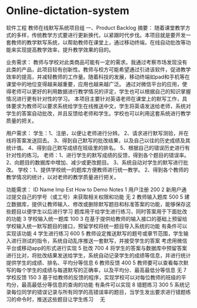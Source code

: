 # Online-dictation-system
软件工程 
教师在线默写系统项目组
一、Product Backlog
摘要：
随着课堂教学方式的多样，传统教学方式要进行更新换代，以紧跟时代步伐。本项目就是要开发一套教师的教学默写系统，以帮助教师在课堂上，通过移动终端，在线自动批改等功能来实现提高教学效率，提升教学效果的目的。

业务需求：
教师与学校对此类商品可能有一定的需求。我通过考察市场发现没有此类的产品，此项目较有创新性。教师与校方可能希望通过引进该软件，促进教学效率的提高，并减轻教师的工作量。随着科技的发展，移动终端如pad和手机等在课堂中的地位变得越来越重要，应用也越来越广泛。
通过对微信平台的应用，使得老师可以更好的利用数据进行教学情况的评定，学生也可以根据自己的知识掌握情况进行更有针对性的学习。
本项目主要针对英语老师在课堂上的默写工作，具体要求为教师可以要求系统给学生在线推送中文，学生将英语发送给老师，系统对学生的答案自动批改，并且反馈给老师和学生。学校也可以利用这套系统进行教学质量的把关。

用户需求：
学生：1、注册，以便让老师进行分辨。
      2、请求进行默写测验，并在线将答案发送回去。
      3、得到自己默写的批改结果，以及自己以往的历史成绩及其统计值。
      4、得到自己默写成绩在班级里的排名。
      5、根据自己的错误历史进行有针对性的练习。
老师：1、进行学生的默写成绩的反馈，得到各个题目的错误率。
      2、向题目的数据库中增加、减少或更改题目。
      3、系统自动对学生的默写进行批改。
学校：1、提供学校统一的题库方便教师进行统一教学。
      2、得到各个教师的教学情况的统计，以对老师的教学质量进行把关。

功能需求：
ID	Name	Imp	Est	How to Demo	Notes
1	用户注册	200	2	新用户通过提交自己的学号（或工号）来获取相关权限和功能	无
2	教师输入题库	500	5	建立数据库，提供让教师输入、修改或删除默写题目和标准答案的功能，能够保存这些题目以便学生以后进行学习	题库用于给学生进行练习，同时答案用于下面批改的功能
3	学校输入统一题库	100	3	在基于提供给教师的输入接口的基础上预留给学校输入统一默写题目的接口，预留学校将统一题目导入系统的功能	有条件可以实现该功能
4	学生进行练习	600	5	教师设定推送默写的题号或章节范围，学生输入进行测试的指令，系统自动乱序推送一套默写，并接受学生的答案	考虑用微信平台或移动app的形式进行实现
5	批改	700	4	将学生的答案与数据库中预留答案进行比对，将批改结果发送给学生，系统自动记录学生的成绩等信息，并进行统计	提供学生的成绩、排名、平均分等信息
6	教师反馈	400	5	教师要可以查看每次默写的每个学生的成绩与每道默写的正确率，以及平均分、最高最低分等信息	无
7	学校反馈	150	3	基于给教师的反馈的程序，实现学校可以对每位教师的班级的平均分，最高最低分等信息的查询的功能	有条件可以实现
8	错题练习	300	5	系统记录每位同学的错误记录与所有同学的高错误率的题目，当学生发出要求进行错题练习的命令时，推送这些题目让学生练习	　无



